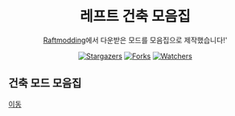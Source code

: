 <div align="center">

# 레프트 건축 모음집
[Raftmodding](https://www.raftmodding.com/)에서 다운받은 모드를 모음집으로 제작했습니다!'

[![Stargazers](https://img.shields.io/github/stars/grape82/raftmod?label=stars&style=for-the-badge&style=flat-square)](https://github.com/grape82/raftmod/stargazers)
[![Forks](https://img.shields.io/github/forks/grape82/raftmod?label=forks&style=for-the-badge&style=flat-square)](https://github.com/grape82/raftmod/releases/forks)
[![Watchers](https://img.shields.io/github/watchers/grape82/raftmod?label=watchers&style=for-the-badge&style=flat-square)](https://github.com/grape82/raftmod/watchers)

</div>


## 건축 모드 모음집
[이동](https://github.com/grape82/raftmod/blob/main/creativemod.md)
